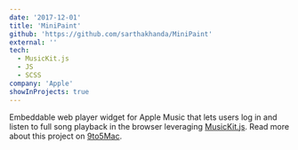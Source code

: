 ```yaml
---
date: '2017-12-01'
title: 'MiniPaint'
github: 'https://github.com/sarthakhanda/MiniPaint'
external: ''
tech:
  - MusicKit.js
  - JS
  - SCSS
company: 'Apple'
showInProjects: true
---
```


Embeddable web player widget for Apple Music that lets users log in and listen to full song playback in the browser leveraging [MusicKit.js](https://developer.apple.com/documentation/musickitjs). Read more about this project on [9to5Mac](https://9to5mac.com/2018/06/03/apple-music-embeddable-web-player-listen-browser/).
